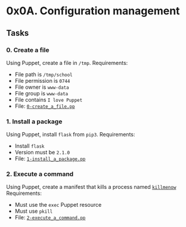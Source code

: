 # 0x0A. Configuration management
## Tasks

### 0. Create a file
Using Puppet, create a file in  `/tmp`.
Requirements:
-   File path is  `/tmp/school`
-   File permission is  `0744`
-   File owner is  `www-data`
-   File group is  `www-data`
-   File contains  `I love Puppet`
-   File:  [`0-create_a_file.pp`](https://github.com/Peacebern/alx-system_engineering-devops/blob/main/0x0A-configuration_management/0-create_a_file.pp)

### 1. Install a package
Using Puppet, install  `flask`  from  `pip3`.
Requirements:
-   Install  `flask`
-   Version must be  `2.1.0`
-   File:  [`1-install_a_package.pp`](https://github.com/Peacebern/alx-system_engineering-devops/blob/main/0x0A-configuration_management/1-install_a_package.pp)

### 2. Execute a command

Using Puppet, create a manifest that kills a process named  [`killmenow`](https://github.com/Peacebern/alx-system_engineering-devops/blob/main/0x0A-configuration_management/killmenow)
Requirements:
-   Must use the  `exec`  Puppet resource
-   Must use  `pkill`
-   File:  [`2-execute_a_command.pp`](https://github.com/Peacebern/alx-system_engineering-devops/blob/main/0x0A-configuration_management/2-execute_a_command.pp)
